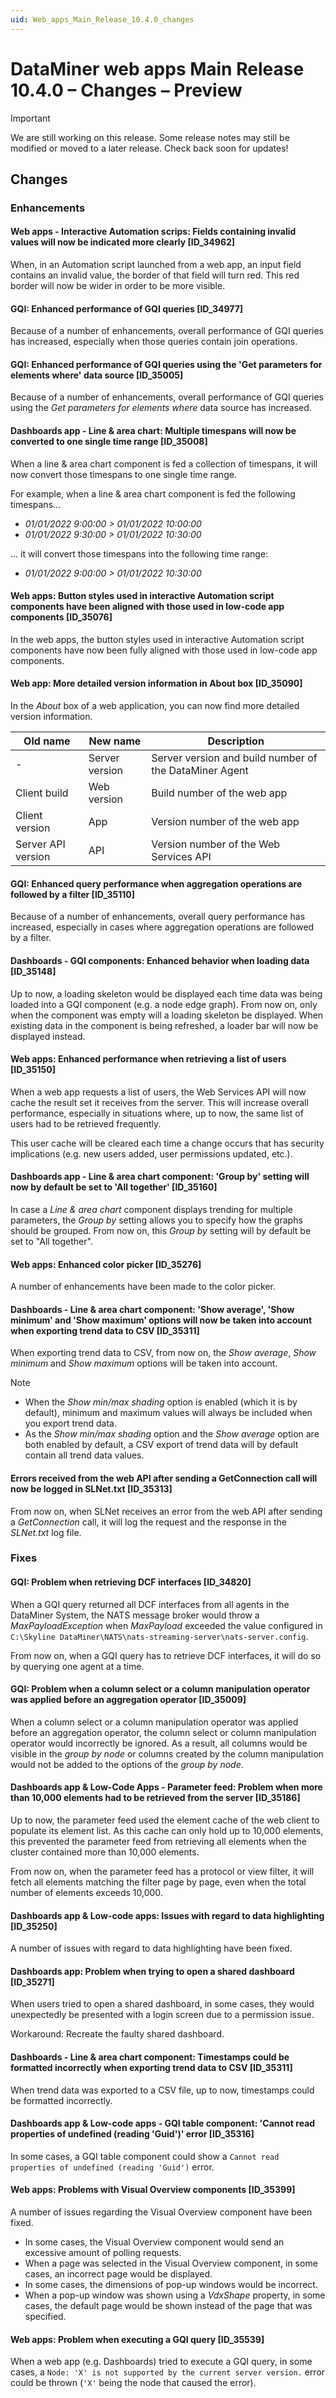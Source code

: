 ```yaml
---
uid: Web_apps_Main_Release_10.4.0_changes
---
```


# DataMiner web apps Main Release 10.4.0 – Changes – Preview

> [!IMPORTANT]
> We are still working on this release. Some release notes may still be modified or moved to a later release. Check back soon for updates!

## Changes

### Enhancements

#### Web apps - Interactive Automation scrips: Fields containing invalid values will now be indicated more clearly [ID_34962]

<!-- MR 10.4.0 - FR 10.3.2 -->

When, in an Automation script launched from a web app, an input field contains an invalid value, the border of that field will turn red. This red border will now be wider in order to be more visible.

#### GQI: Enhanced performance of GQI queries [ID_34977]

<!-- MR 10.4.0 - FR 10.3.2 -->

Because of a number of enhancements, overall performance of GQI queries has increased, especially when those queries contain join operations.

#### GQI: Enhanced performance of GQI queries using the 'Get parameters for elements where' data source [ID_35005]

<!-- MR 10.4.0 - FR 10.3.2 -->

Because of a number of enhancements, overall performance of GQI queries using the *Get parameters for elements where* data source has increased.

#### Dashboards app - Line & area chart: Multiple timespans will now be converted to one single time range [ID_35008]

<!-- MR 10.4.0 - FR 10.3.2 -->

When a line & area chart component is fed a collection of timespans, it will now convert those timespans to one single time range.

For example, when a line & area chart component is fed the following timespans...

- *01/01/2022 9:00:00 > 01/01/2022 10:00:00*
- *01/01/2022 9:30:00 > 01/01/2022 10:30:00*

... it will convert those timespans into the following time range:

- *01/01/2022 9:00:00 > 01/01/2022 10:30:00*

#### Web apps: Button styles used in interactive Automation script components have been aligned with those used in low-code app components [ID_35076]

<!-- MR 10.4.0 - FR 10.3.2 -->

In the web apps, the button styles used in interactive Automation script components have now been fully aligned with those used in low-code app components.

#### Web app: More detailed version information in About box [ID_35090]

<!-- MR 10.4.0 - FR 10.3.2 -->

In the *About* box of a web application, you can now find more detailed version information.

| Old name | New name | Description |
|----------|----------|-------------|
| - | Server version | Server version and build number of the DataMiner Agent |
| Client build | Web version | Build number of the web app |
| Client version | App | Version number of the web app |
| Server API version | API | Version number of the Web Services API |

#### GQI: Enhanced query performance when aggregation operations are followed by a filter [ID_35110]

<!-- MR 10.4.0 - FR 10.3.2 -->

Because of a number of enhancements, overall query performance has increased, especially in cases where aggregation operations are followed by a filter.

#### Dashboards - GQI components: Enhanced behavior when loading data [ID_35148]

<!-- MR 10.4.0 - FR 10.3.2 -->

Up to now, a loading skeleton would be displayed each time data was being loaded into a GQI component (e.g. a node edge graph). From now on, only when the component was empty will a loading skeleton be displayed. When existing data in the component is being refreshed, a loader bar will now be displayed instead.

#### Web apps: Enhanced performance when retrieving a list of users [ID_35150]

<!-- MR 10.4.0 - FR 10.3.2 -->

When a web app requests a list of users, the Web Services API will now cache the result set it receives from the server. This will increase overall performance, especially in situations where, up to now, the same list of users had to be retrieved frequently.

This user cache will be cleared each time a change occurs that has security implications (e.g. new users added, user permissions updated, etc.).

#### Dashboards app - Line & area chart component: 'Group by' setting will now by default be set to 'All together' [ID_35160]

<!-- MR 10.4.0 - FR 10.3.2 -->

In case a *Line & area chart* component displays trending for multiple parameters, the *Group by* setting allows you to specify how the graphs should be grouped. From now on, this *Group by* setting will by default be set to "All together".

#### Web apps: Enhanced color picker [ID_35276]

<!-- MR 10.4.0 - FR 10.3.3 -->

A number of enhancements have been made to the color picker.

#### Dashboards - Line & area chart component: 'Show average', 'Show minimum' and 'Show maximum' options will now be taken into account when exporting trend data to CSV [ID_35311]

<!-- MR 10.4.0 - FR 10.3.3 -->
<!-- Timestamp format fix added to Fixes -->

When exporting trend data to CSV, from now on, the *Show average*, *Show minimum* and *Show maximum* options will be taken into account.

> [!NOTE]
>
> - When the *Show min/max shading* option is enabled (which it is by default), minimum and maximum values will always be included when you export trend data.
> - As the *Show min/max shading* option and the *Show average* option are both enabled by default, a CSV export of trend data will by default contain all trend data values.

#### Errors received from the web API after sending a GetConnection call will now be logged in SLNet.txt [ID_35313]

<!-- MR 10.4.0 - FR 10.3.3 -->

From now on, when SLNet receives an error from the web API after sending a *GetConnection* call, it will log the request and the response in the *SLNet.txt* log file.

### Fixes

#### GQI: Problem when retrieving DCF interfaces [ID_34820]

<!-- MR 10.4.0 - FR 10.3.1 -->

When a GQI query returned all DCF interfaces from all agents in the DataMiner System, the NATS message broker would throw a *MaxPayloadException* when *MaxPayload* exceeded the value configured in `C:\Skyline DataMiner\NATS\nats-streaming-server\nats-server.config`.

From now on, when a GQI query has to retrieve DCF interfaces, it will do so by querying one agent at a time.

#### GQI: Problem when a column select or a column manipulation operator was applied before an aggregation operator [ID_35009]

<!-- MR 10.4.0 - FR 10.3.1 [CU0] -->

When a column select or a column manipulation operator was applied before an aggregation operator, the column select or column manipulation operator would incorrectly be ignored. As a result, all columns would be visible in the *group by node* or columns created by the column manipulation would not be added to the options of the *group by node*.

#### Dashboards app & Low-Code Apps - Parameter feed: Problem when more than 10,000 elements had to be retrieved from the server [ID_35186]

<!-- MR 10.4.0 - FR 10.3.2 -->

Up to now, the parameter feed used the element cache of the web client to populate its element list. As this cache can only hold up to 10,000 elements, this prevented the parameter feed from retrieving all elements when the cluster contained more than 10,000 elements.

From now on, when the parameter feed has a protocol or view filter, it will fetch all elements matching the filter page by page, even when the total number of elements exceeds 10,000.

#### Dashboards app & Low-code apps: Issues with regard to data highlighting [ID_35250]

<!-- MR 10.4.0 - FR 10.3.2 -->

A number of issues with regard to data highlighting have been fixed.

#### Dashboards app: Problem when trying to open a shared dashboard [ID_35271]

<!-- MR 10.4.0 - FR 10.3.3 -->

When users tried to open a shared dashboard, in some cases, they would unexpectedly be presented with a login screen due to a permission issue.

Workaround: Recreate the faulty shared dashboard.

#### Dashboards - Line & area chart component: Timestamps could be formatted incorrectly when exporting trend data to CSV [ID_35311]

<!-- MR 10.4.0 - FR 10.3.3 -->
<!-- See Enhancements for rest of 35311 -->

When trend data was exported to a CSV file, up to now, timestamps could be formatted incorrectly.

#### Dashboards app & Low-code apps - GQI table component: 'Cannot read properties of undefined (reading 'Guid')' error [ID_35316]

<!-- MR 10.4.0 - FR 10.3.2 [CU0] -->

In some cases, a GQI table component could show a `Cannot read properties of undefined (reading 'Guid')` error.

#### Web apps: Problems with Visual Overview components [ID_35399]

<!-- MR 10.4.0 - FR 10.3.3 -->

A number of issues regarding the Visual Overview component have been fixed.

- In some cases, the Visual Overview component would send an excessive amount of polling requests.
- When a page was selected in the Visual Overview component, in some cases, an incorrect page would be displayed.
- In some cases, the dimensions of pop-up windows would be incorrect.
- When a pop-up window was shown using a *VdxShape* property, in some cases, the default page would be shown instead of the page that was specified.

#### Web apps: Problem when executing a GQI query [ID_35539]

<!-- MR 10.4.0 - FR 10.3.2 [CU1] -->

When a web app (e.g. Dashboards) tried to execute a GQI query, in some cases, a `Node: 'X' is not supported by the current server version.` error could be thrown (`'X'` being the node that caused the error).
